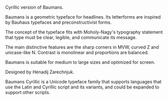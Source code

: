 Cyrillic version of Baumans. 

Baumans is a geometric typeface for headlines.
Its letterforms are inspired by Bauhaus typefaces
and preconstructivist forms.

The concept of the typeface fits with
Moholy-Nagy's typography statement that type
must be clear, legible, and communicate its message.

The main distinctive features are the 
sharp corners in MVW, curved Z and unicase-like N.
Contrast is monolinear and proportions are balanced.

Baumans is suitable for medium to large sizes and optimized for screen.

Designed by Henadij Zarechnjuk.

Baumans Cyrillic is a Unicode typeface family that supports 
languages that use the Latin and Cyrillic script and its variants, and 
could be expanded to support other scripts.
